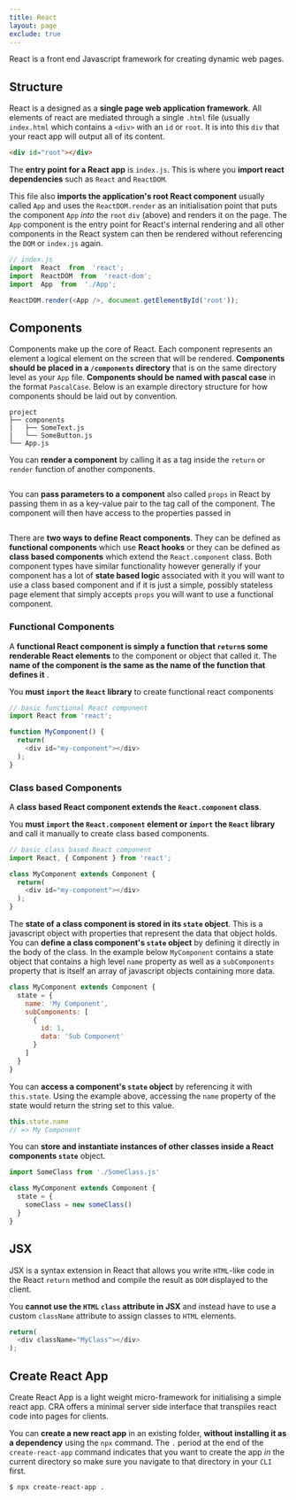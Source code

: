 ```yaml
---
title: React
layout: page
exclude: true
---
```


React is a front end Javascript framework for creating dynamic web pages.

## Structure

React is a designed as a **single page web application framework**. All elements of react are mediated through a single `.html` file (usually `index.html` which contains a `<div>` with an `id` or `root`. It is into this `div` that your react app will output all of its content.
```html
<div id="root"></div>
```

The **entry point for a React app** is `index.js`. This is where you **import react dependencies** such as `React` and `ReactDOM`.

This file also **imports the application's root React component** usually called `App` and uses the `ReactDOM.render` as an initialisation point that puts the component `App` *into* the `root` `div` (above) and renders it on the page. The `App` component is the entry point for React's internal rendering and all other components in the React system can then be rendered without referencing the `DOM` or `index.js` again.
```js
// index.js
import  React  from  'react';
import  ReactDOM  from  'react-dom';
import  App  from  './App';

ReactDOM.render(<App />, document.getElementById('root'));
```

## Components

Components make up the core of React. Each component represents an element a logical element on the screen that will be rendered. **Components should be placed in a `/components` directory** that is on the same directory level as your `App` file. **Components should be named with pascal case** in the format `PascalCase`. Below is an example directory structure for how components should be laid out by convention.
```
project
├── components
|	├── SomeText.js
|   └── SomeButton.js
└── App.js
```

You can **render a component** by calling it as a tag inside the `return` or `render` function of another components.
```js

```

You can **pass parameters to a component** also called `props` in React by passing them in as a key-value pair to the tag call of the component. The component will then have access to the properties passed in
```js

```

There are **two ways to define React components**. They can be defined as **functional components** which use **React hooks** or they can be defined as **class based components** which extend the `React.component` class. Both component types have similar functionality however generally if your component has a lot of **state based logic** associated with it you will want to use a class based component and if it is just a simple, possibly stateless page element that simply accepts `props` you will want to use a functional component. 

### Functional Components

A **functional React component is simply a function that `return`s some renderable React elements** to the component or object that called it. The **name of the component is the same as the name of the function that defines it** . 

You **must `import` the `React` library** to create functional react components
```js
// basic functional React component
import React from 'react';

function MyComponent() {
  return(
    <div id="my-component"></div>
  );
}
```

### Class based Components

A **class based React component extends the `React.component` class**.

You **must `import` the `React.component` element or `import` the `React` library** and call it manually to create class based components.
```js
// basic class based React component
import React, { Component } from 'react';

class MyComponent extends Component {
  return(
    <div id="my-component"></div>
  );
}
```

The **state of a class component is stored in its `state` object**. This is a javascript object with properties that represent the data that object holds. You can **define a class component's `state` object** by defining it directly in the body of the class. In the example below `MyComponent` contains a state object that contains a high level `name` property as well as a `subComponents` property that is itself an array of javascript objects containing more data.
```js
class MyComponent extends Component {
  state = {
    name: 'My Component',
    subComponents: [
      {
        id: 1,
        data: 'Sub Component'
      }
    ]
  }
}
```

You can **access a component's `state` object** by referencing it with `this.state`. Using the example above, accessing the `name` property of the state would return the string set to this value.
```js
this.state.name
// => My Component
```

You can **store and instantiate instances of other classes inside a React components `state`** object.
```js
import SomeClass from './SomeClass.js'

class MyComponent extends Component {
  state = {
    someClass = new someClass()
  }
}
```
## JSX

JSX is a syntax extension in React that allows you write `HTML`-like code in the React `return` method and compile the result as `DOM` displayed to the client.

You **cannot use the `HTML` `class` attribute in JSX** and instead have to use a custom `className` attribute to assign classes to `HTML` elements.
```js
return(
  <div className="MyClass"></div>
);
```

## Create React App

Create React App is a light weight micro-framework for initialising a simple react app. CRA offers a minimal server side interface that transpiles react code into pages for clients.

You can **create a new react app** in an existing folder, **without installing it as a dependency** using the `npx` command. The `.` period at the end of the `create-react-app` command indicates that you want to create the app *in* the current directory so make sure you navigate to that directory in your `CLI` first.
```bash
$ npx create-react-app .
```
<!--stackedit_data:
eyJoaXN0b3J5IjpbMTM5MTc2NzYzOCwxMDMxNDAxMTEwLDQwNz
M3OTgyMiwxMzQ3NTU4OTczLDE2MjAyOTAyNDMsLTYxOTA0MzM3
NCwtMjcwMDU1NzIxLC05NTI1OTUyNDEsODA3MjMzOTQwLDM4OD
U2MTcwNSwtNTM2MDA1NThdfQ==
-->